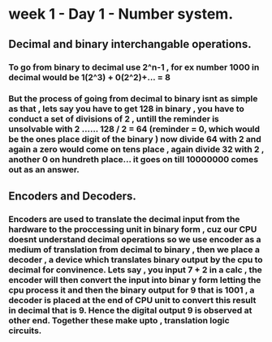 # week 1 - Day 1 - Number system.
## Decimal and binary interchangable operations.
### To go from binary to decimal use 2^n-1 , for ex number 1000 in decimal would be  1(2^3) + 0(2^2)+... = 8
### But the process of going from decimal to binary isnt as simple as that , lets say you have to get 128 in binary , you have to conduct a set of divisions of 2 , untill the reminder is unsolvable with 2 ...... 128 / 2 = 64 (reminder = 0, which would be the ones place digit of the binary ) now divide 64 with 2 and again a zero would come on tens place , again divide 32 with 2 , another 0 on hundreth place... it goes on till 10000000 comes out as an answer.
## Encoders and Decoders.
### Encoders are used to translate the decimal input from the hardware to the proccessing unit in binary form , cuz our CPU doesnt understand decimal operations so we use  encoder as a medium of translation from decimal to binary , then we place a decoder , a device which translates binary output by the cpu to decimal for convinence. Lets say , you input 7 + 2 in a calc , the encoder will then convert the input into binar y form letting the cpu process it and then the binary output for 9 that is 1001 , a decoder is placed at the end of CPU unit to convert this result in decimal that is 9. Hence the digital output 9 is observed at other end. Together these make upto , translation logic circuits.

 
